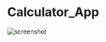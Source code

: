 # Calculator_App

![screenshot](https://user-images.githubusercontent.com/75807670/120870901-dea56380-c5b7-11eb-8c66-43559c9dc8e5.jpg)
